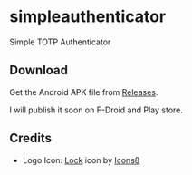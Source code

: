 # simpleauthenticator

Simple TOTP Authenticator

## Download

Get the Android APK file from [Releases](https://github.com/arnu515/simpleauthenticator/releases).

I will publish it soon on F-Droid and Play store.

## Credits

- Logo Icon: <a target="_blank" href="https://icons8.com/icon/40348/lock">Lock</a> icon by <a target="_blank" href="https://icons8.com">Icons8</a>
